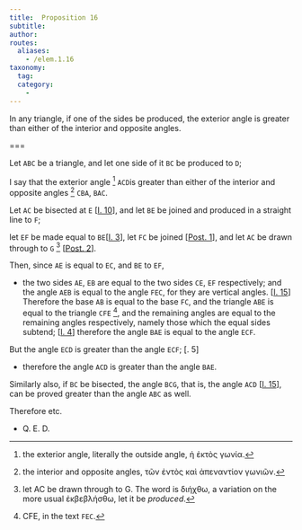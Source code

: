 ```yaml
---
title:  Proposition 16
subtitle:
author:
routes:
  aliases:
    - /elem.1.16
taxonomy:
  tag:
  category:
    -
---
```


In any triangle, if one of the sides be produced, the exterior angle is greater than either of the interior and opposite angles.

===

Let `ABC` be a triangle, and let one side of it `BC` be produced to `D`; 

I say that the exterior angle [^1] `ACD`is greater than either of the interior and opposite angles [^2] `CBA`, `BAC`.

Let `AC` be bisected at `E` [<a href="/elem.1.10">I. 10</a>], and let `BE` be joined and produced in a straight line to `F`;

let `EF` be made equal to `BE`[<a href="/elem.1.3">I. 3</a>], let `FC` be joined [<a href="/elem.1.post.1">Post. 1</a>], and let `AC` be drawn through to `G` [^3] [<a href="/elem.1.post.2">Post. 2</a>].

Then, since `AE` is equal to `EC`, and `BE` to `EF`, 

- the two sides `AE`, `EB` are equal to the two sides `CE`, `EF` respectively; and the angle `AEB` is equal to the angle `FEC`, for they are vertical angles. [<a href="/elem.1.15">I. 15</a>] Therefore the base `AB` is equal to the base `FC`, and the triangle `ABE` is equal to the triangle `CFE` [^4], and the remaining angles are equal to the remaining angles respectively, namely those which the equal sides subtend; [<a href="/elem.1.4">I. 4</a>] therefore the angle `BAE` is equal to the angle `ECF`.

But the angle `ECD` is greater than the angle `ECF`; [<title>C. N</title>. 5] 

- therefore the angle `ACD` is greater than the angle `BAE`.

Similarly also, if `BC` be bisected, the angle `BCG`, that is, the angle `ACD` [<a href="/elem.1.15">I. 15</a>], can be proved greater than the angle `ABC` as well.

Therefore etc.

- Q. E. D.

[^1]: the exterior angle,
    literally <quote>the outside angle,</quote> <foreign lang="greek">ἡ ἐκτὸς γωνία</foreign>.

[^2]: the interior and opposite angles,
    <foreign lang="greek">τῶν ἐντὸς καὶ ἀπεναντίον γωνιῶν</foreign>.

[^3]: let AC be drawn through to G.
    The word is <foreign lang="greek">διήχθω</foreign>, a variation on the more usual <foreign lang="greek">ἐκβεβλήσθω</foreign>, <quote>let it be <em>produced</em>.</quote>

[^4]: CFE,
    in the text <quote>`FEC`.</quote>


